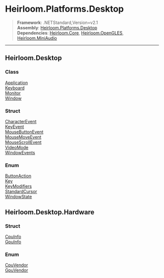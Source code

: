 # Heirloom.Platforms.Desktop

> **Framework**: .NETStandard,Version=v2.1  
> **Assembly**: [Heirloom.Platforms.Desktop][0]  
> **Dependencies**: [Heirloom.Core][1], [Heirloom.OpenGLES][2], [Heirloom.MiniAudio][3]  

--------------------------------------------------------------------------------

## Heirloom.Desktop

### Class

[Application][4]  
[Keyboard][5]  
[Monitor][6]  
[Window][7]

### Struct

[CharacterEvent][8]  
[KeyEvent][9]  
[MouseButtonEvent][10]  
[MouseMoveEvent][11]  
[MouseScrollEvent][12]  
[VideoMode][13]  
[WindowEvents][14]

### Enum

[ButtonAction][15]  
[Key][16]  
[KeyModifiers][17]  
[StandardCursor][18]  
[WindowState][19]

## Heirloom.Desktop.Hardware

### Struct

[CpuInfo][20]  
[GpuInfo][21]

### Enum

[CpuVendor][22]  
[GpuVendor][23]

[0]: Heirloom.Platforms.Desktop.md
[1]: Heirloom.Core.md
[2]: Heirloom.OpenGLES.md
[3]: Heirloom.MiniAudio.md
[4]: Heirloom.Platforms.Desktop\Heirloom.Desktop.Application.md
[5]: Heirloom.Platforms.Desktop\Heirloom.Desktop.Keyboard.md
[6]: Heirloom.Platforms.Desktop\Heirloom.Desktop.Monitor.md
[7]: Heirloom.Platforms.Desktop\Heirloom.Desktop.Window.md
[8]: Heirloom.Platforms.Desktop\Heirloom.Desktop.CharacterEvent.md
[9]: Heirloom.Platforms.Desktop\Heirloom.Desktop.KeyEvent.md
[10]: Heirloom.Platforms.Desktop\Heirloom.Desktop.MouseButtonEvent.md
[11]: Heirloom.Platforms.Desktop\Heirloom.Desktop.MouseMoveEvent.md
[12]: Heirloom.Platforms.Desktop\Heirloom.Desktop.MouseScrollEvent.md
[13]: Heirloom.Platforms.Desktop\Heirloom.Desktop.VideoMode.md
[14]: Heirloom.Platforms.Desktop\Heirloom.Desktop.WindowEvents.md
[15]: Heirloom.Platforms.Desktop\Heirloom.Desktop.ButtonAction.md
[16]: Heirloom.Platforms.Desktop\Heirloom.Desktop.Key.md
[17]: Heirloom.Platforms.Desktop\Heirloom.Desktop.KeyModifiers.md
[18]: Heirloom.Platforms.Desktop\Heirloom.Desktop.StandardCursor.md
[19]: Heirloom.Platforms.Desktop\Heirloom.Desktop.WindowState.md
[20]: Heirloom.Platforms.Desktop\Heirloom.Desktop.Hardware.CpuInfo.md
[21]: Heirloom.Platforms.Desktop\Heirloom.Desktop.Hardware.GpuInfo.md
[22]: Heirloom.Platforms.Desktop\Heirloom.Desktop.Hardware.CpuVendor.md
[23]: Heirloom.Platforms.Desktop\Heirloom.Desktop.Hardware.GpuVendor.md
